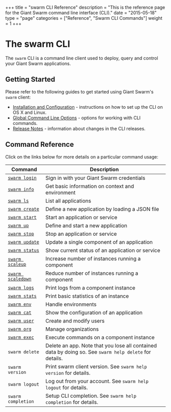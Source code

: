 +++
title = "swarm CLI Reference"
description = "This is the reference page for the Giant Swarm command line interface (CLI)."
date = "2015-05-18"
type = "page"
categories = ["Reference", "Swarm CLI Commands"]
weight = 1
+++

# The swarm CLI
The `swarm` CLI is a command line client used to deploy, query and control your Giant Swarm applications.

## Getting Started
Please refer to the following guides to get started using Giant Swarm's `swarm` client:

* [Installation and Configuration](installation/) - instructions on how to set up the CLI on OS X and Linux.
* [Global Command Line Options](global-options/) - options for working with CLI commands.
* [Release Notes](release-notes/) - information about changes in the CLI releases.

## Command Reference
Click on the links below for more details on a particular command usage:

Command | Description
--------|---------------------
[`swarm login`](login/) | Sign in with your Giant Swarm credentials
[`swarm info`](info/) | Get basic information on context and environment
[`swarm ls`](ls/) | List all applications
[`swarm create`](create/) | Define a new application by loading a JSON file
[`swarm start`](start/) | Start an application or service
[`swarm up`](up/) | Define and start a new application
[`swarm stop`](stop/) | Stop an application or service
[`swarm update`](update/) | Update a single component of an application
[`swarm status`](status/) | Show current status of an application or service
[`swarm scaleup`](scaleup/) | Increase number of instances running a component
[`swarm scaledown`](scaledown/) | Reduce number of instances running a component
[`swarm logs`](logs/) | Print logs from a component instance
[`swarm stats`](stats/) | Print basic statistics of an instance
[`swarm env`](env/) | Handle environments
[`swarm cat`](cat/) | Show the configuration of an application
[`swarm user`](user/) | Create and modify users
[`swarm org`](org/) | Manage organizations
[`swarm exec`](exec/) | Execute commands on a component instance
`swarm delete` | Delete an app. Note that you lose all contained data by doing so. See `swarm help delete` for details.
`swarm version` | Print swarm client version. See `swarm help version` for details.
`swarm logout` | Log out from your account. See `swarm help logout` for details.
`swarm completion` | Setup CLI completion. See `swarm help completion` for details.
